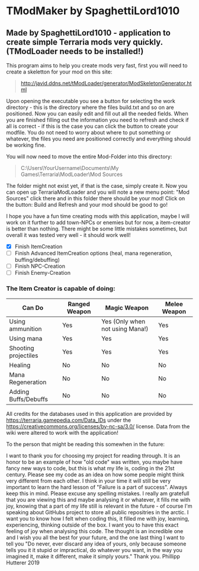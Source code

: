 # TModMaker by SpaghettiLord1010

## Made by SpaghettiLord1010 - application to create simple Terraria mods very quickly. (TModLoader needs to be installed!)

This program aims to help you create mods very fast, first you will need to create a skeletton for your mod on this site:
> http://javid.ddns.net/tModLoader/generator/ModSkeletonGenerator.html

Upon opening the executable you see a button for selecting the work directory - this is the directory where the files build.txt and so on are positioned.
Now you can easily edit and fill out all the needed fields.
When you are finished filling out the information you need to refresh and check if all is correct - if this is the case you can click the button to create your modfile.
You do not need to worry about where to put something or whatever, the files you need are positioned correctly and everything should be working fine.

You will now need to move the entire Mod-Folder into this directory:
> C:\Users\YourUsername\Documents\My Games\Terraria\ModLoader\Mod Sources

The folder might not exist yet, if that is the case, simply create it.
Now you can open up TerrariaModLoader and you will note a new menu point: "Mod Sources" click there and in this folder there should be your mod! Click on the button: Build and Refresh and your mod should be good to go!

I hope you have a fun time creating mods with this application, maybe I will work on it further to add town-NPCs or enemies but for now, a item-creator is better than nothing.
There might be some little mistakes sometimes, but overall it was tested very well - it should work well!

- [x] Finish ItemCreation
- [ ] Finish Advanced ItemCreation options (heal, mana regeneration, buffing/debuffing)
- [ ] Finish NPC-Creation
- [ ] Finish Enemy-Creation

### The Item Creator is capable of doing:

Can Do | Ranged Weapon | Magic Weapon | Melee Weapon
------------ | ------------- | ------------ | ------------
Using ammunition | Yes | Yes (Only when not using Mana!) | Yes
Using mana | Yes | Yes | Yes
Shooting projectiles | Yes | Yes | Yes
Healing | No | No | No
Mana Regeneration | No | No | No
Adding Buffs/Debuffs | No | No | No


All credits for the databases used in this application are provided by https://terraria.gamepedia.com/Data_IDs under the https://creativecommons.org/licenses/by-nc-sa/3.0/ license.
Data from the wiki were altered to work with the application!



To the person that might be reading this somewhen in the future:

I want to thank you for choosing my project for reading through. It is an honor to be an example of how "old code" was written, you maybe have fancy new ways to code, but this is what my life is, coding in the 21st century. Please see my code as an idea on how some people might think very different from each other. I think in your time it will still be very important to learn the hard lesson of "Failure is a part of success". Always keep this in mind. Please excuse any spelling mistakes. I really am gratefull that you are viewing this and maybe analysing it or whatever, it fills me with joy, knowing that a part of my life still is relevant in the future - of course I'm speaking about GitHubs project to store all public repositries in the arctic. I want you to know how I felt when coding this, it filled me with joy, learning, experiencing, thinking outside of the box. I want you to have this exact feeling of joy when analysing this code. The thought is an incredible one and I wish you all the best for your future, and the one last thing I want to tell you "Do never, ever discard any idea of yours, only because someone tells you it it stupid or impractical, do whatever you want, in the way you imagined it, make it different, make it simply yours."
Thank you. Phillipp Hutterer 2019
